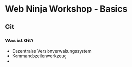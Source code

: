 # Web Ninja Workshop - Basics

## Git

### Was ist Git?

* Dezentrales Versionverwaltungssystem
* Kommandozeilenwerkzeug
*